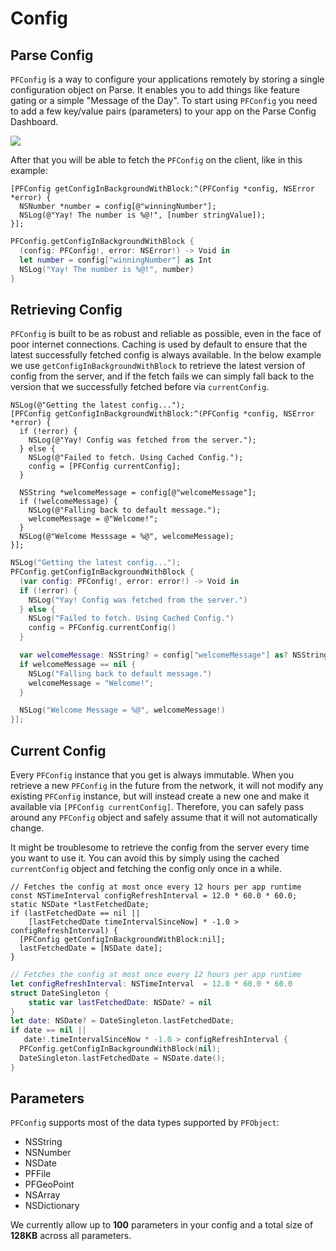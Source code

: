 # Config

## Parse Config

`PFConfig` is a way to configure your applications remotely by storing a single configuration object on Parse. It enables you to add things like feature gating or a simple "Message of the Day". To start using `PFConfig` you need to add a few key/value pairs (parameters) to your app on the Parse Config Dashboard.

![](/images/docs/config_editor.png)

After that you will be able to fetch the `PFConfig` on the client, like in this example:

```objc
[PFConfig getConfigInBackgroundWithBlock:^(PFConfig *config, NSError *error) {
  NSNumber *number = config[@"winningNumber"];
  NSLog(@"Yay! The number is %@!", [number stringValue]);
}];
```
```swift
PFConfig.getConfigInBackgroundWithBlock {
  (config: PFConfig!, error: NSError!) -> Void in
  let number = config["winningNumber"] as Int
  NSLog("Yay! The number is %@!", number)
}
```

## Retrieving Config

`PFConfig` is built to be as robust and reliable as possible, even in the face of poor internet connections. Caching is used by default to ensure that the latest successfully fetched config is always available. In the below example we use `getConfigInBackgroundWithBlock` to retrieve the latest version of config from the server, and if the fetch fails we can simply fall back to the version that we successfully fetched before via `currentConfig`.

```objc
NSLog(@"Getting the latest config...");
[PFConfig getConfigInBackgroundWithBlock:^(PFConfig *config, NSError *error) {
  if (!error) {
    NSLog(@"Yay! Config was fetched from the server.");
  } else {
    NSLog(@"Failed to fetch. Using Cached Config.");
    config = [PFConfig currentConfig];
  }

  NSString *welcomeMessage = config[@"welcomeMessage"];
  if (!welcomeMessage) {
    NSLog(@"Falling back to default message.");
    welcomeMessage = @"Welcome!";
  }
  NSLog(@"Welcome Messsage = %@", welcomeMessage);
}];
```
```swift
NSLog("Getting the latest config...");
PFConfig.getConfigInBackgroundWithBlock {
  (var config: PFConfig!, error: error!) -> Void in
  if (!error) {
    NSLog("Yay! Config was fetched from the server.")
  } else {
    NSLog("Failed to fetch. Using Cached Config.")
    config = PFConfig.currentConfig()
  }

  var welcomeMessage: NSString? = config["welcomeMessage"] as? NSString
  if welcomeMessage == nil {
    NSLog("Falling back to default message.")
    welcomeMessage = "Welcome!";
  }

  NSLog("Welcome Message = %@", welcomeMessage!)
}];
```

## Current Config

Every `PFConfig` instance that you get is always immutable. When you retrieve a new `PFConfig` in the future from the network, it will not modify any existing `PFConfig` instance, but will instead create a new one and make it available via `[PFConfig currentConfig]`. Therefore, you can safely pass around any `PFConfig` object and safely assume that it will not automatically change.

It might be troublesome to retrieve the config from the server every time you want to use it. You can avoid this by simply using the cached `currentConfig` object and fetching the config only once in a while.

```objc
// Fetches the config at most once every 12 hours per app runtime
const NSTimeInterval configRefreshInterval = 12.0 * 60.0 * 60.0;
static NSDate *lastFetchedDate;
if (lastFetchedDate == nil ||
    [lastFetchedDate timeIntervalSinceNow] * -1.0 > configRefreshInterval) {
  [PFConfig getConfigInBackgroundWithBlock:nil];
  lastFetchedDate = [NSDate date];
}
```
```swift
// Fetches the config at most once every 12 hours per app runtime
let configRefreshInterval: NSTimeInterval  = 12.0 * 60.0 * 60.0
struct DateSingleton {
    static var lastFetchedDate: NSDate? = nil
}
let date: NSDate? = DateSingleton.lastFetchedDate;
if date == nil ||
   date!.timeIntervalSinceNow * -1.0 > configRefreshInterval {
  PFConfig.getConfigInBackgroundWithBlock(nil);
  DateSingleton.lastFetchedDate = NSDate.date();
}
```


## Parameters

`PFConfig`  supports most of the data types supported by `PFObject`:

*   NSString
*   NSNumber
*   NSDate
*   PFFile
*   PFGeoPoint
*   NSArray
*   NSDictionary

We currently allow up to **100** parameters in your config and a total size of **128KB** across all parameters.
